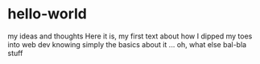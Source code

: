 # hello-world
my ideas and thoughts
Here it is, my first text about how I dipped my toes into web dev knowing simply the basics about it
... oh, what else
bal-bla stuff
